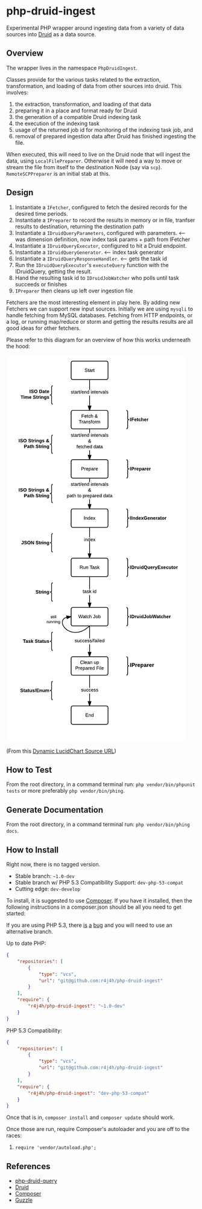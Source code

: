 php-druid-ingest
===============

Experimental PHP wrapper around ingesting data from a variety of data sources into [Druid](http://druid.io) as
a data source.

Overview
---------------

The wrapper lives in the namespace `PhpDruidIngest`.

Classes provide for the various tasks related to the extraction, transformation, and loading of data from
other sources into druid. This involves:

1. the extraction, transformation, and loading of that data
2. preparing it in a place and format ready for Druid
3. the generation of a compatible Druid indexing task
4. the execution of the indexing task
5. usage of the returned job id for monitoring of the indexing task job, and
6. removal of prepared ingestion data after Druid has finished ingesting the file.


When executed, this will need to live on the Druid node that will ingest the data, using `LocalFilePreparer`.
Otherwise it will need a way to move or stream the file from itself to the destination Node (say via `scp`).
`RemoteSCPPreparer` is an initial stab at this.


Design
---------------

1. Instantiate a `IFetcher`, configured to fetch the desired records for the desired time periods.
1. Instantiate a `IPreparer` to record the results in memory or in file, tranfser results to destination, returning the destination path
1. Instantiate a `IDruidQueryParameters`, configured with parameters. <-- was dimension definition, now index task params + path from IFetcher
1. Instantiate a `IDruidQueryExecutor`, configured to hit a Druid endpoint.
1. Instantiate a `IDruidQueryGenerator`. <-- index task generator
1. Instantiate a `IDruidQueryResponseHandler`. <-- gets the task id
1. Run the `IDruidQueryExecutor`'s `executeQuery` function with the IDruidQuery, getting the result.
1. Hand the resulting task id to `IDruidJobWatcher` who polls until task succeeds or finishes
1. `IPreparer` then cleans up left over ingestion file

Fetchers are the most interesting element in play here. By adding new Fetchers we can support new input sources.
Initially we are using `mysqli` to handle fetching from MySQL databases. Fetching from HTTP endpoints, or a log, or running
map/reduce or storm and getting the results results are all good ideas for other fetchers.

Please refer to this diagram for an overview of how this works underneath the hood:

![Process Flow](docs/process-flow.png)

(From this [Dynamic LucidChart Source URL](https://www.lucidchart.com/publicSegments/view/542c8edd-b500-4dc7-b37f-7a010a0048fd/image.png))



How to Test
-------------

From the root directory, in a command terminal run: `php vendor/bin/phpunit tests` or more preferably `php vendor/bin/phing`.


Generate Documentation
-------------

From the root directory, in a command terminal run: `php vendor/bin/phing docs`.


How to Install
---------------

Right now, there is no tagged version.

- Stable branch: `~1.0-dev`
- Stable branch w/ PHP 5.3 Compatibility Support: `dev-php-53-compat`
- Cutting edge: `dev-develop`

To install, it is suggested to use [Composer](http://getcomposer.org). If you have it installed, then the following instructions
in a composer.json should be all you need to get started:

If you are using PHP 5.3, there [is](https://bugs.php.net/bug.php?id=66818) [a](http://php.net/archive/2014.php#id2014-08-14-1) [bug](https://bugs.php.net/bug.php?id=43200) and you will need to use an alternative branch.

Up to date PHP:

```json
{
    "repositories": [
        {
            "type": "vcs",
            "url": "git@github.com:r4j4h/php-druid-ingest"
        }
    ],
    "require": {
        "r4j4h/php-druid-ingest": "~1.0-dev"
    }
}
```

PHP 5.3 Compatibility:

```json
{
    "repositories": [
        {
            "type": "vcs",
            "url": "git@github.com:r4j4h/php-druid-ingest"
        }
    ],
    "require": {
        "r4j4h/php-druid-ingest": "dev-php-53-compat"
    }
}
```

Once that is in, `composer install` and `composer update` should work.

Once those are run, require Composer's autoloader and you are off to the races:

1. `require 'vendor/autoload.php';`



References
---------------

- [php-druid-query](https://github.com/r4j4h/php-druid-query)
- [Druid](http://druid.io)
- [Composer](http://getcomposer.org)
- [Guzzle](http://guzzle.readthedocs.org)
